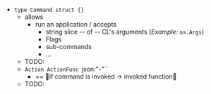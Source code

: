 * `type Command struct {}`
  * allows
    * run an application / accepts
      * string slice -- of -- CL's arguments (_Example:_ `os.Args`)
      * Flags
      * sub-commands
      * ...
  * TODO:
  * `Action ActionFunc `json:"-"``
    * == 👀if command is invoked -> invoked function👀
  * TODO: